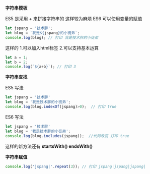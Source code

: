 **字符串模板**

ES5 是采用 + 来拼接字符串的  这样较为麻烦  ES6 可以使用变量的赋值

```javascript
let jspang = '技术胖';
let blog = `我是${jspang}的小徒弟`;
console.log(blog); // 打印 我是技术胖的小徒弟
```

这样的   1.可以加入html标签  2.可以支持基本运算

```javascript
let a = 1;
let b = 2;
console.log(`${a+b}`); // 打印 3
```

**字符串查找**

ES5 写法 

```javascript
let jspang = '技术胖'
let blog = '我是技术胖的小徒弟';
console.log(blog.indexOf(jspang)>0);  // 打印 true
```

ES6 写法

```javascript
let jspang = '技术胖'
let blog = '我是技术胖的小徒弟';
console.log(blog.includes(jspang));  //代码改变 打印 true
```

这样的新方法还有  **startsWith() endsWith()**

**字符串赋值**

```javascript
console.log('jspang|'.repeat(3)); // 打印 jspang|jspang|jspang|
```

